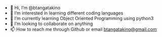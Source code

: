 - 👋 Hi, I’m @btangatakino
- 👀 I’m interested in learning different coding languages
- 🌱 I’m currently learning Object Oriented Programming using python3
- 💞️ I’m looking to collaborate on anything
- 📫 How to reach me through Github or email btangatakino@gmail.com

<!---
btangatakino/btangatakino is a ✨ special ✨ repository because its `README.md` (this file) appears on your GitHub profile.
You can click the Preview link to take a look at your changes.
--->
